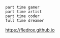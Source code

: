 ```
part time gamer  
part time artist  
part time coder  
full time dreamer
```

https://fledrox.github.io
